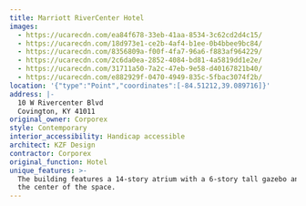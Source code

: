 ```yaml
---
title: Marriott RiverCenter Hotel
images:
  - https://ucarecdn.com/ea84f678-33eb-41aa-8534-3c62cd2d4c15/
  - https://ucarecdn.com/18d973e1-ce2b-4af4-b1ee-0b4bbee9bc84/
  - https://ucarecdn.com/8356809a-f00f-4fa7-96a6-f883af964229/
  - https://ucarecdn.com/2c6da0ea-2852-4084-bd81-4a5819dd1e2e/
  - https://ucarecdn.com/31711a50-7a2c-47eb-9e58-d40167821b40/
  - https://ucarecdn.com/e882929f-0470-4949-835c-5fbac3074f2b/
location: '{"type":"Point","coordinates":[-84.51212,39.089716]}'
address: |-
  10 W Rivercenter Blvd
  Covington, KY 41011
original_owner: Corporex
style: Contemporary
interior_accessibility: Handicap accessible
architect: KZF Design
contractor: Corporex
original_function: Hotel
unique_features: >-
  The building features a 14-story atrium with a 6-story tall gazebo anchoring
  the center of the space.
---
```

